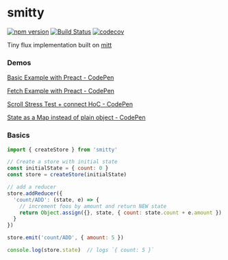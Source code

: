 # smitty

[![npm version](https://badge.fury.io/js/smitty.svg)](https://badge.fury.io/js/smitty)
[![Build Status](https://travis-ci.org/tkh44/smitty.svg?branch=master)](https://travis-ci.org/tkh44/smitty)
[![codecov](https://codecov.io/gh/tkh44/smitty/branch/master/graph/badge.svg)](https://codecov.io/gh/tkh44/smitty)



Tiny flux implementation built on [mitt](https://git.io/mitt)

### Demos
[Basic Example with Preact - CodePen](http://codepen.io/tkh44/pen/zNNPPq)

[Fetch Example with Preact - CodePen](http://codepen.io/tkh44/pen/JEWKJX)

[Scroll Stress Test + connect HoC - CodePen](http://codepen.io/tkh44/pen/pReRVm)

[State as a Map instead of plain object - CodePen](http://codepen.io/tkh44/pen/xgqBmO)

### Basics
```javascript
import { createStore } from 'smitty'

// Create a store with initial state
const initialState = { count: 0 }
const store = createStore(initialState)

// add a reducer
store.addReducer({
  'count/ADD': (state, e) => {
    // increment foos by amount and return NEW state
    return Object.assign({}, state, { count: state.count + e.amount })
  }
})

store.emit('count/ADD', { amount: 5 })

console.log(store.state)  // logs `{ count: 5 }`
```
